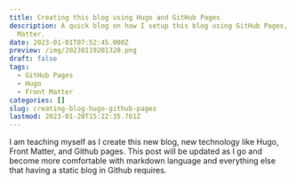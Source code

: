 ```yaml
---
title: Creating this blog using Hugo and GitHub Pages
description: A quick blog on how I setup this blog using GitHub Pages, Hugo, and Front
  Matter.
date: 2023-01-01T07:52:45.000Z
preview: /img/20230119201320.png
draft: false
tags:
  - GitHub Pages
  - Hugo
  - Front Matter
categories: []
slug: creating-blog-hugo-github-pages
lastmod: 2023-01-20T15:22:35.761Z
---
```


I am teaching myself as I create this new blog, new technology like Hugo, Front Matter, and Github pages.  This post will be updated as I go and become more comfortable with markdown language and everything else that having a static blog in Github requires.
